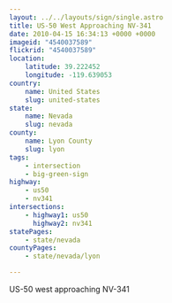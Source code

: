 ```yaml
---
layout: ../../layouts/sign/single.astro
title: US-50 West Approaching NV-341
date: 2010-04-15 16:34:13 +0000 +0000
imageid: "4540037589"
flickrid: "4540037589"
location:
    latitude: 39.222452
    longitude: -119.639053
country:
    name: United States
    slug: united-states
state:
    name: Nevada
    slug: nevada
county:
    name: Lyon County
    slug: lyon
tags:
    - intersection
    - big-green-sign
highway:
    - us50
    - nv341
intersections:
    - highway1: us50
      highway2: nv341
statePages:
    - state/nevada
countyPages:
    - state/nevada/lyon

---
```

US-50 west approaching NV-341